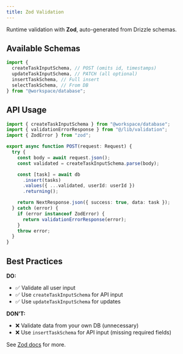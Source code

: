 ```yaml
---
title: Zod Validation
---
```


Runtime validation with **Zod**, auto-generated from Drizzle schemas.

## Available Schemas

```typescript
import {
  createTaskInputSchema, // POST (omits id, timestamps)
  updateTaskInputSchema, // PATCH (all optional)
  insertTaskSchema, // Full insert
  selectTaskSchema, // From DB
} from "@workspace/database";
```

## API Usage

```typescript
import { createTaskInputSchema } from "@workspace/database";
import { validationErrorResponse } from "@/lib/validation";
import { ZodError } from "zod";

export async function POST(request: Request) {
  try {
    const body = await request.json();
    const validated = createTaskInputSchema.parse(body);

    const [task] = await db
      .insert(tasks)
      .values({ ...validated, userId: userId })
      .returning();

    return NextResponse.json({ success: true, data: task });
  } catch (error) {
    if (error instanceof ZodError) {
      return validationErrorResponse(error);
    }
    throw error;
  }
}
```

## Best Practices

**DO:**

- ✅ Validate all user input
- ✅ Use `createTaskInputSchema` for API input
- ✅ Use `updateTaskInputSchema` for updates

**DON'T:**

- ❌ Validate data from your own DB (unnecessary)
- ❌ Use `insertTaskSchema` for API input (missing required fields)

See [Zod docs](https://zod.dev) for more.
